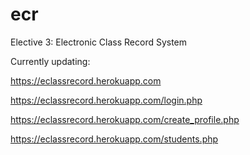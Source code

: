# ecr
Elective 3: Electronic Class Record System

Currently updating:

https://eclassrecord.herokuapp.com

https://eclassrecord.herokuapp.com/login.php

https://eclassrecord.herokuapp.com/create_profile.php

https://eclassrecord.herokuapp.com/students.php

